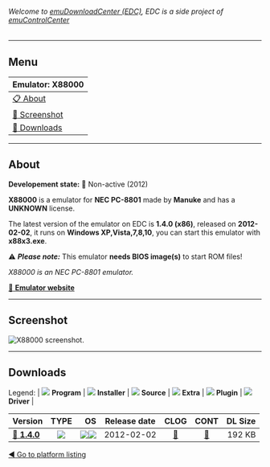 ###### Welcome to [emuDownloadCenter (EDC)](https://github.com/PhoenixInteractiveNL/emuDownloadCenter/wiki/), EDC is a side project of [emuControlCenter](https://github.com/PhoenixInteractiveNL/emuControlCenter/wiki/)
***
## Menu
| **Emulator: X88000** |
|:---------|
| [:clipboard: About](#about) |
| [:sunrise: Screenshot](#screenshot) |
| [:floppy_disk: Downloads](#downloads) |
***
## About
**Developement state:** :red_circle: Non-active (2012)

**X88000** is a emulator for **NEC PC-8801** made by **Manuke** and has a **UNKNOWN** license.

The latest version of the emulator on EDC is **1.4.0 (x86)**, released on **2012-02-02**, it runs on **Windows XP,Vista,7,8,10**, you can start this emulator with **x88x3.exe**.

:warning: _**Please note:**_ This emulator **needs BIOS image(s)** to start ROM files!

_X88000 is an NEC PC-8801 emulator._

[:link: **Emulator website**](http://www.geocities.com/Area51/Dungeon/6809/x88000.html)
***
## Screenshot
![](https://raw.githubusercontent.com/PhoenixInteractiveNL/emuDownloadCenter/master/hooks/x88000/emulator_screen_01.jpg "X88000 screenshot.")
***
## Downloads
Legend:
| ![](https://raw.githubusercontent.com/wiki/PhoenixInteractiveNL/emuDownloadCenter/images_misc/icon_program_24.png) **Program** | 
![](https://raw.githubusercontent.com/wiki/PhoenixInteractiveNL/emuDownloadCenter/images_misc/icon_installer_24.png) **Installer** | 
![](https://raw.githubusercontent.com/wiki/PhoenixInteractiveNL/emuDownloadCenter/images_misc/icon_source_code_24.png) **Source** | 
![](https://raw.githubusercontent.com/wiki/PhoenixInteractiveNL/emuDownloadCenter/images_misc/icon_extra_24.png) **Extra** | 
![](https://raw.githubusercontent.com/wiki/PhoenixInteractiveNL/emuDownloadCenter/images_misc/icon_plugin_24.png) **Plugin** | 
![](https://raw.githubusercontent.com/wiki/PhoenixInteractiveNL/emuDownloadCenter/images_misc/icon_driver_24.png) **Driver** | 
 
| Version | TYPE | OS | Release date | CLOG | CONT | DL Size |
|:--------|:----:|---:|:------------:|:----:|:----:|--------:|
| [:floppy_disk: **1.4.0**](https://github.com/PhoenixInteractiveNL/edc-repo0004/raw/master/x88000/1.4.0.7z) | ![](https://raw.githubusercontent.com/wiki/PhoenixInteractiveNL/emuDownloadCenter/images_misc/icon_program_24.png) | ![](https://raw.githubusercontent.com/wiki/PhoenixInteractiveNL/emuDownloadCenter/images_misc/logo_windows_24.png)![](https://raw.githubusercontent.com/wiki/PhoenixInteractiveNL/emuDownloadCenter/images_misc/icon_32-bit_24.png) | 2012-02-02 | [:page_facing_up:](https://github.com/PhoenixInteractiveNL/edc-repo0004/blob/master/x88000/1.4.0_changelog.txt) | [:mag_right:](https://github.com/PhoenixInteractiveNL/edc-repo0004/blob/master/x88000/1.4.0_contents.txt) | 192 KB |

[:arrow_backward: Go to platform listing](https://github.com/PhoenixInteractiveNL/emuDownloadCenter/wiki/EDC-Platform-List)
